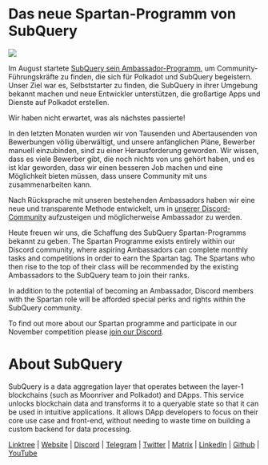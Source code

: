 # Das neue Spartan-Programm von SubQuery

![](https://miro.medium.com/max/1400/1*k5cScGKMiC45i_N-em3x0Q.png)

Im August startete [SubQuery sein Ambassador-Programm](https://subquery.medium.com/introducing-the-subquery-ambassador-program-aa82613ab804), um Community-Führungskräfte zu finden, die sich für Polkadot und SubQuery begeistern. Unser Ziel war es, Selbststarter zu finden, die SubQuery in ihrer Umgebung bekannt machen und neue Entwickler unterstützen, die großartige Apps und Dienste auf Polkadot erstellen.

Wir haben nicht erwartet, was als nächstes passierte!

In den letzten Monaten wurden wir von Tausenden und Abertausenden von Bewerbungen völlig überwältigt, und unsere anfänglichen Pläne, Bewerber manuell einzubinden, sind zu einer Herausforderung geworden. Wir wissen, dass es viele Bewerber gibt, die noch nichts von uns gehört haben, und es ist klar geworden, dass wir einen besseren Job machen und eine Möglichkeit bieten müssen, dass unsere Community mit uns zusammenarbeiten kann.

Nach Rücksprache mit unseren bestehenden Ambassadors haben wir eine neue und transparente Methode entwickelt, um in [unserer Discord-Community](https://discord.com/invite/subquery) aufzusteigen und möglicherweise Ambassador zu werden.

Heute freuen wir uns, die Schaffung des SubQuery Spartan-Programms bekannt zu geben. The Spartan Programme exists entirely within our Discord community, where aspiring Ambassadors can complete monthly tasks and competitions in order to earn the Spartan tag. The Spartans who then rise to the top of their class will be recommended by the existing Ambassadors to the SubQuery team to join their ranks.

In addition to the potential of becoming an Ambassador, Discord members with the Spartan role will be afforded special perks and rights within the SubQuery community.

To find out more about our Spartan programme and participate in our November competition please [join our Discord](https://discord.com/invite/subquery).

# About SubQuery

SubQuery is a data aggregation layer that operates between the layer-1 blockchains (such as Moonriver and Polkadot) and DApps. This service unlocks blockchain data and transforms it to a queryable state so that it can be used in intuitive applications. It allows DApp developers to focus on their core use case and front-end, without needing to waste time on building a custom backend for data processing.

​​[Linktree](https://linktr.ee/subquerynetwork) | [Website](https://subquery.network/) | [Discord](https://discord.com/invite/78zg8aBSMG) | [Telegram](https://t.me/subquerynetwork) | [Twitter](https://twitter.com/subquerynetwork) | [Matrix](https://matrix.to/#/#subquery:matrix.org) | [LinkedIn](https://www.linkedin.com/company/subquery) | [Github](https://github.com/subquery/subql) | [YouTube](https://www.youtube.com/channel/UCi1a6NUUjegcLHDFLr7CqLw)
